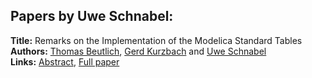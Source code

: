 <h2>Papers by Uwe Schnabel:</h2>
<p>
<b>Title:</b> Remarks on the Implementation of the Modelica Standard Tables<br />
<b>Authors:</b> <a href="../authors/author_38.html">Thomas Beutlich</a>, <a href="../authors/author_183.html">Gerd Kurzbach</a> and <a href="../authors/author_278.html">Uwe Schnabel</a><br />
<b>Links:</b> <a href="../abstracts/abstract_94.pdf">Abstract</a>, <a href="../submissions/ECP14096893_BeutlichKurzbachSchnabel.pdf">Full paper</a>
</p>